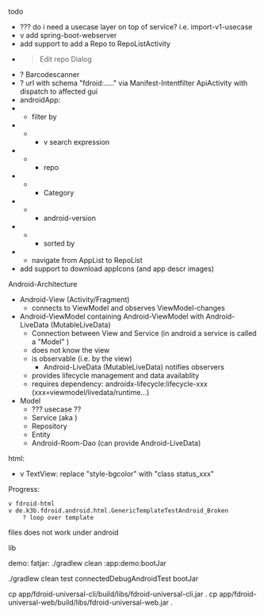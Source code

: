 todo

* ??? do i need a usecase layer on top of service? i.e. import-v1-usecase
* v add spring-boot-webserver
* add support to add a Repo to RepoListActivity
* > Edit repo Dialog
* ? Barcodescanner
* ? url with schema "fdroid:....." via Manifest-Intentfilter ApiActivity with dispatch to affected
  gui
* androidApp:
*
  * filter by
*
  *
    * v search expression
*
  *
    * repo
*
  *
    * Category
*
  *
    * android-version
*
  *
    * sorted by
*
  * navigate from AppList to RepoList
* add support to download appIcons (and app descr images)

Android-Architecture

* Android-View (Activity/Fragment)
  * connects to ViewModel and observes ViewModel-changes
* Android-ViewModel containing Android-ViewModel with Android-LiveData (MutableLiveData)
  * Connection between View and Service (in android a service is called a "Model" )
  * does not know the view
  * is observable (i.e. by the view)
    * Android-LiveData (MutableLiveData) notifies observers
  * provides lifecycle management and data availablity
  * requires dependency: androidx-lifecycle:lifecycle-xxx (xxx=viewmodel/livedata/runtime...)
* Model
  * ??? usecase ??
  * Service (aka  )
  * Repository
  * Entity
  * Android-Room-Dao (can provide Android-LiveData)

html:

* v TextView: replace "style-bgcolor" with "class status_xxx"

Progress:

    v fdroid-html 
    v de.k3b.fdroid.android.html.GenericTemplateTestAndroid_Broken 
        ? loop over template

files does not work under android

lib

demo:
fatjar: ./gradlew clean :app:demo:bootJar

./gradlew clean test connectedDebugAndroidTest bootJar

cp app/fdroid-universal-cli/build/libs/fdroid-universal-cli.jar . cp
app/fdroid-universal-web/build/libs/fdroid-universal-web.jar .
 




